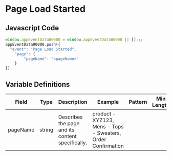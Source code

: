 # Page Load Started

### 

## Javascript Code
```js
window.appEventData00000 = window.appEventData00000 || [];;;
appEventData00000.push({
  "event": "Page Load Started",
    "page": {
        "pageName": "<pageName>"
    }
});
```

## Variable Definitions

|Field|Type|Description|Example|Pattern|Min Length|Max Length|Minimum|Maximum|Multiple Of|
| --- | --- | --- | --- | --- | --- | --- | --- | --- | --- |
|pageName|string|Describes the page and its content specifically. |product - XYZ123, Mens - Tops - Sweaters, Order Confirmation|||||||




